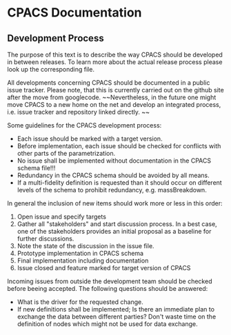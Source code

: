 # CPACS Documentation 

## Development Process

The purpose of this text is to describe the way CPACS should be developed in between releases. To learn more about the actual release process please look up the corresponding file. 

All developments concerning CPACS should be documented in a public issue tracker. Please note, that this is currently carried out on the github site after the move from googlecode. ~~Nevertheless, in the future one might move CPACS to a new home on the net and develop an integrated process, i.e. issue tracker and repository linked directly. ~~

Some guidelines for the CPACS development process: 

- Each issue should be marked with a target version. 
- Before implementation, each issue should be checked for conflicts with other parts of the parametrization. 
- No issue shall be implemented without documentation in the CPACS schema file!!!
- Redundancy in the CPACS schema should be avoided by all means. 
- If a multi-fidelity definition is requested than it should occur on different levels of the schema to prohibit redundancy, e.g. massBreakdown. 


In general the inclusion of new items should work more or less in this order: 

1. Open issue and specify targets
2. Gather all "stakeholders" and start discussion process. In a best case, one of the stakeholders provides an initial proposal as a baseline for further discussions. 
3. Note the state of the discussion in the issue file. 
4. Prototype implementation in CPACS schema
5. Final implementation including documentation
6. Issue closed and feature marked for target version of CPACS


Incoming issues from outside the development team should be checked before beeing accepted.
The following questions should be answered:

- What is the driver for the requested change.
- If new definitions shall be implemented; Is there an immediate plan to exchange the data between different parties? Don't waste time on the definition of nodes which might not be used for data exchange.
